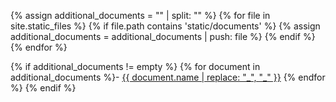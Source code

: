 {% assign additional_documents = "" | split: "" %}
{% for file in site.static_files %}
	{% if file.path contains 'static/documents' %}
		{% assign additional_documents = additional_documents | push: file %}
	{% endif %}
{% endfor %}


{% if additional_documents != empty %}
{% for document in additional_documents %}- <a href="{{document.path}}">{{ document.name | replace: "_", "\_<wbr>" }}</a>
{% endfor %}
{% endif %}
